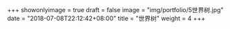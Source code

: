 +++
showonlyimage = true
draft = false
image = "img/portfolio/5世界树.jpg"
date = "2018-07-08T22:12:42+08:00"
title = "世界树"
weight = 4
+++


